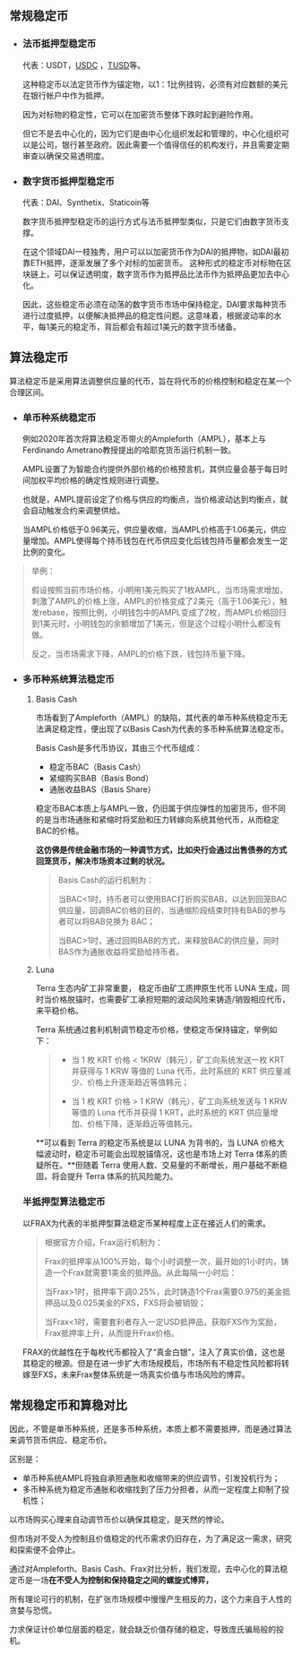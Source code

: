 ## 常规稳定币

- ### 法币抵押型稳定币

  代表：USDT，[USDC](https://medium.com/@anna_max/%E4%B8%80%E5%88%86%E9%90%98%E7%9C%8B%E6%87%82%E5%85%A8%E7%90%83%E7%AC%AC2%E5%A4%A7%E7%A9%A9%E5%AE%9A%E5%B9%A3-usd-coin-usdc-997603d2217b) ，[TUSD](https://zhuanlan.zhihu.com/p/89866366)等。

  这种稳定币以法定货币作为锚定物，以1：1比例挂钩，必须有对应数额的美元在银行帐户中作为抵押。

  因为对标物的稳定性，它可以在加密货币整体下跌时起到避险作用。

  但它不是去中心化的，因为它们是由中心化组织发起和管理的，中心化组织可以是公司，银行甚至政府。因此需要一个值得信任的机构发行，并且需要定期审查以确保交易透明度。

- ### 数字货币抵押型稳定币

  代表：DAI、Synthetix、Staticoin等

  数字货币抵押型稳定币的运行方式与法币抵押型类似，只是它们由数字货币支撑。

  在这个领域DAI一枝独秀，用户可以以加密货币作为DAI的抵押物，如DAI最初靠ETH抵押，逐渐发展了多个对标的加密货币。 这种形式的稳定币对标物在区块链上，可以保证透明度，数字货币作为抵押品比法币作为抵押品更加去中心化。

  因此，这些稳定币必须在动荡的数字货币市场中保持稳定，DAI要求每种货币进行过度抵押，以便解决抵押品的稳定性问题。这意味着，根据波动率的水平，每1美元的稳定币，背后都会有超过1美元的数字货币储备。

## 算法稳定币

算法稳定币是采用算法调整供应量的代币，旨在将代币的价格控制和稳定在某一个合理区间。

- ### 单币种系统稳定币

  例如2020年首次将算法稳定币带火的Ampleforth（AMPL），基本上与Ferdinando Ametrano教授提出的哈耶克货币运行机制一致。

  AMPL设置了为智能合约提供外部价格的价格预言机，其供应量会基于每日时间加权平均价格的确定性规则进行调整。

  也就是，AMPL提前设定了价格与供应的均衡点，当价格波动达到均衡点，就会自动触发合约来调整供给。

  当AMPL价格低于0.96美元，供应量收缩，当AMPL价格高于1.06美元，供应量增加。AMPL使得每个持币钱包在代币供应变化后钱包持币量都会发生一定比例的变化。

> 举例：
>
> 假设按照当前市场价格，小明用1美元购买了1枚AMPL，当市场需求增加，刺激了AMPL的价格上涨，AMPL的价格变成了2美元（高于1.06美元），触发rebase，按照比例，小明钱包中的AMPL变成了2枚，而AMPL价格回归到1美元时，小明钱包的余额增加了1美元，但是这个过程小明什么都没有做。
>
> 反之，当市场需求下降，AMPL的价格下跌，钱包持币量下降。

- ### 多币种系统算法稳定币

  1. Basis Cash

     市场看到了Ampleforth（AMPL）的缺陷，其代表的单币种系统稳定币无法满足稳定性，便出现了以Basis Cash为代表的多币种系统算法稳定币。

     Basis Cash是多代币协议，其由三个代币组成： 

     - 稳定币BAC（Basis Cash）
     - 紧缩购买BAB（Basis Bond）
     - 通胀收益BAS（Basis Share）

     稳定币BAC本质上与AMPL一致，仍旧属于供应弹性的加密货币，但不同的是当市场通胀和紧缩时将奖励和压力转嫁向系统其他代币，从而稳定BAC的价格。

     **这仿佛是传统金融市场的一种调节方式，比如央行会通过出售债券的方式回笼货币，解决市场资本过剩的状况。**

     > Basis Cash的运行机制为：
     >
     > 当BAC<1时，持币者可以使用BAC打折购买BAB，以达到回笼BAC供应量，回调BAC价格的目的，当通缩阶段结束时持有BAB的参与者可以将BAB兑换为 BAC；
     >
     > 当BAC>1时，通过回购BAB的方式，来释放BAC的供应量，同时BAS作为通胀收益将奖励给持币者。

  2. Luna

     Terra 生态内矿工非常重要， 稳定币由矿工质押原生代币 LUNA 生成，同时当价格脱锚时，也需要矿工承担短期的波动风险来铸造/销毁相应代币，来平稳价格。

     Terra 系统通过套利机制调节稳定币价格，使稳定币保持锚定，举例如下：

     > - 当 1 枚 KRT 价格 < 1KRW（韩元），矿工向系统发送一枚 KRT 并获得与 1 KRW 等值的 Luna 代币，此时系统的 KRT 供应量减少、价格上升逐渐趋近等值韩元；
     >
     > - 当 1 枚 KRT 价格 > 1 KRW（韩元），矿工向系统发送与 1 KRW 等值的 Luna 代币并获得 1 KRT，此时系统的 KRT 供应量增加、价格下降，逐渐趋近等值韩元。

     **可以看到 Terra 的稳定币系统是以 LUNA 为背书的，当 LUNA 价格大幅波动时，稳定币可能会出现脱锚情况，这也是市场上对 Terra 体系的质疑所在。**但随着 Terra 使用人数、交易量的不断增长，用户基础不断稳固，将会提升 Terra 体系的抗风险能力。

  

  

  ### 半抵押型算法稳定币

  以FRAX为代表的半抵押型算法稳定币某种程度上正在接近人们的需求。

  > 根据官方介绍，Frax运行机制为：
  >
  > Frax的抵押率从100%开始，每个小时调整一次，最开始的1小时内，铸造一个Frax就需要1美金的抵押品。从此每隔一小时后：
  >
  > 当Frax>1时，抵押率下调0.25%，此时铸造1个Frax需要0.975的美金抵押品以及0.025美金的FXS，FXS将会被销毁；
  >
  > 当Frax<1时，需要套利者存入一定USD抵押品，获取FXS作为奖励，Frax抵押率上升，从而提升Frax价格。

  FRAX的优越性在于每枚代币都投入了“真金白银”，注入了真实价值，这也是其稳定的根源。但是在进一步扩大市场规模后，市场所有不稳定性风险都将转嫁至FXS，未来Frax整体系统是一场真实价值与市场风险的博弈。

  



## 常规稳定币和算稳对比

因此，不管是单币种系统，还是多币种系统，本质上都不需要抵押，而是通过算法来调节货币供应、稳定币价。

区别是：

- 单币种系统AMPL将独自承担通胀和收缩带来的供应调节，引发投机行为；
- 多币种系统为稳定币通胀和收缩找到了压力分担者，从而一定程度上抑制了投机性；

以市场购买心理来自动调节币价以确保其稳定，是天然的悖论。

但市场对不受人为控制且价值稳定的代币需求仍旧存在，为了满足这一需求，研究和探索便不会停止。

通过对Ampleforth、Basis Cash、Frax对比分析，我们发现，去中心化的算法稳定币是一场**在不受人为控制和保持稳定之间的螺旋式博弈，**

所有理论可行的机制，在扩张市场规模中慢慢产生相反的力，这个力来自于人性的贪婪与恐慌。

力求保证计价单位层面的稳定，就会缺乏价值存储的稳定，导致庞氏骗局般的投机。




